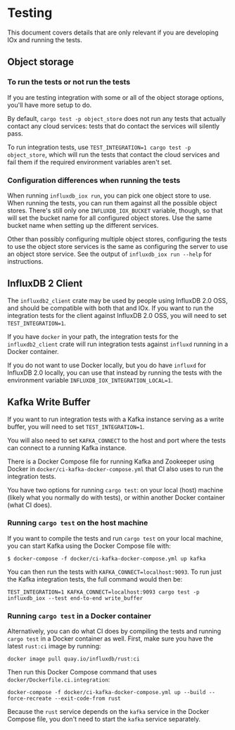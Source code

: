 # Testing

This document covers details that are only relevant if you are developing IOx and running the tests.

## Object storage

### To run the tests or not run the tests

If you are testing integration with some or all of the object storage options, you'll have more
setup to do.

By default, `cargo test -p object_store` does not run any tests that actually contact
any cloud services: tests that do contact the services will silently pass.

To run integration tests, use `TEST_INTEGRATION=1 cargo test -p object_store`, which will run the
tests that contact the cloud services and fail them if the required environment variables aren't
set.

### Configuration differences when running the tests

When running `influxdb_iox run`, you can pick one object store to use. When running the tests,
you can run them against all the possible object stores. There's still only one
`INFLUXDB_IOX_BUCKET` variable, though, so that will set the bucket name for all configured object
stores. Use the same bucket name when setting up the different services.

Other than possibly configuring multiple object stores, configuring the tests to use the object
store services is the same as configuring the server to use an object store service. See the output
of `influxdb_iox run --help` for instructions.

## InfluxDB 2 Client

The `influxdb2_client` crate may be used by people using InfluxDB 2.0 OSS, and should be compatible
with both that and IOx. If you want to run the integration tests for the client against InfluxDB
2.0 OSS, you will need to set `TEST_INTEGRATION=1`.

If you have `docker` in your path, the integration tests for the `influxdb2_client` crate will run
integration tests against `influxd` running in a Docker container.

If you do not want to use Docker locally, but you do have `influxd` for InfluxDB
2.0 locally, you can use that instead by running the tests with the environment variable
`INFLUXDB_IOX_INTEGRATION_LOCAL=1`.

## Kafka Write Buffer

If you want to run integration tests with a Kafka instance serving as a write buffer, you will need
to set `TEST_INTEGRATION=1`.

You will also need to set `KAFKA_CONNECT` to the host and port where the tests can connect to a
running Kafka instance.

There is a Docker Compose file for running Kafka and Zookeeper using Docker in
`docker/ci-kafka-docker-compose.yml` that CI also uses to run the integration tests.

You have two options for running `cargo test`: on your local (host) machine (likely what you
normally do with tests), or within another Docker container (what CI does).

### Running `cargo test` on the host machine

If you want to compile the tests and run `cargo test` on your local machine, you can start Kafka
using the Docker Compose file with:

```
$ docker-compose -f docker/ci-kafka-docker-compose.yml up kafka
```

You can then run the tests with `KAFKA_CONNECT=localhost:9093`. To run just the Kafka integration
tests, the full command would then be:

```
TEST_INTEGRATION=1 KAFKA_CONNECT=localhost:9093 cargo test -p influxdb_iox --test end-to-end write_buffer
```

### Running `cargo test` in a Docker container

Alternatively, you can do what CI does by compiling the tests and running `cargo test` in a Docker
container as well. First, make sure you have the latest `rust:ci` image by running:

```
docker image pull quay.io/influxdb/rust:ci
```

Then run this Docker Compose command that uses `docker/Dockerfile.ci.integration`:

```
docker-compose -f docker/ci-kafka-docker-compose.yml up --build --force-recreate --exit-code-from rust
```

Because the `rust` service depends on the `kafka` service in the Docker Compose file, you don't
need to start the `kafka` service separately.
